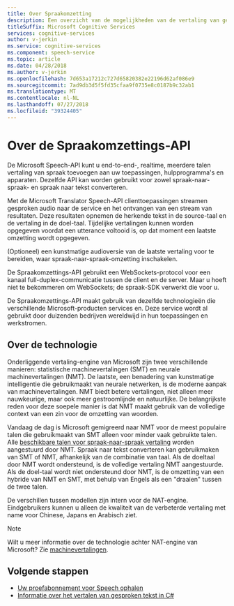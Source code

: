 ```yaml
---
title: Over Spraakomzetting
description: Een overzicht van de mogelijkheden van de vertaling van gesproken tekst
titleSuffix: Microsoft Cognitive Services
services: cognitive-services
author: v-jerkin
ms.service: cognitive-services
ms.component: speech-service
ms.topic: article
ms.date: 04/28/2018
ms.author: v-jerkin
ms.openlocfilehash: 7d653a17212c727d65820382e22196d62af086e9
ms.sourcegitcommit: 7ad9db3d5f5fd35cfaa9f0735e8c0187b9c32ab1
ms.translationtype: MT
ms.contentlocale: nl-NL
ms.lasthandoff: 07/27/2018
ms.locfileid: "39324405"
---
```

# <a name="about-the-speech-translation-api"></a>Over de Spraakomzettings-API

De Microsoft Speech-API kunt u end-to-end-, realtime, meerdere talen vertaling van spraak toevoegen aan uw toepassingen, hulpprogramma's en apparaten. Dezelfde API kan worden gebruikt voor zowel spraak-naar-spraak- en spraak naar tekst converteren.

Met de Microsoft Translator Speech-API clienttoepassingen streamen gesproken audio naar de service en het ontvangen van een stream van resultaten. Deze resultaten opnemen de herkende tekst in de source-taal en de vertaling in de doel-taal. Tijdelijke vertalingen kunnen worden opgegeven voordat een utterance voltooid is, op dat moment een laatste omzetting wordt opgegeven.

(Optioneel) een kunstmatige audioversie van de laatste vertaling voor te bereiden, waar spraak-naar-spraak-omzetting inschakelen.

De Spraakomzettings-API gebruikt een WebSockets-protocol voor een kanaal full-duplex-communicatie tussen de client en de server. Maar u hoeft niet te bekommeren om WebSockets; de spraak-SDK verwerkt die voor u.

De Spraakomzettings-API maakt gebruik van dezelfde technologieën die verschillende Microsoft-producten services en. Deze service wordt al gebruikt door duizenden bedrijven wereldwijd in hun toepassingen en werkstromen.

## <a name="about-the-technology"></a>Over de technologie

Onderliggende vertaling-engine van Microsoft zijn twee verschillende manieren: statistische machinevertalingen (SMT) en neurale machinevertalingen (NMT). De laatste, een benadering van kunstmatige intelligentie die gebruikmaakt van neurale netwerken, is de moderne aanpak van machinevertalingen. NMT biedt betere vertalingen, niet alleen meer nauwkeurige, maar ook meer gestroomlijnde en natuurlijke. De belangrijkste reden voor deze soepele manier is dat NMT maakt gebruik van de volledige context van een zin voor de omzetting van woorden.

Vandaag de dag is Microsoft gemigreerd naar NMT voor de meest populaire talen die gebruikmaakt van SMT alleen voor minder vaak gebruikte talen. Alle [beschikbare talen voor spraak-naar-spraak vertaling](supported-languages.md#speech-translation) worden aangestuurd door NMT. Spraak naar tekst converteren kan gebruikmaken van SMT of NMT, afhankelijk van de combinatie van taal. Als de doeltaal door NMT wordt ondersteund, is de volledige vertaling NMT aangestuurde. Als de doel-taal wordt niet ondersteund door NMT, is de omzetting van een hybride van NMT en SMT, met behulp van Engels als een "draaien" tussen de twee talen.

De verschillen tussen modellen zijn intern voor de NAT-engine. Eindgebruikers kunnen u alleen de kwaliteit van de verbeterde vertaling met name voor Chinese, Japans en Arabisch ziet.

> [!NOTE]
> Wilt u meer informatie over de technologie achter NAT-engine van Microsoft? Zie [machinevertalingen](https://www.microsoft.com/en-us/translator/mt.aspx).

## <a name="next-steps"></a>Volgende stappen

* [Uw proefabonnement voor Speech ophalen](https://azure.microsoft.com/try/cognitive-services/)
* [Informatie over het vertalen van gesproken tekst in C#](how-to-translate-speech-csharp.md)
